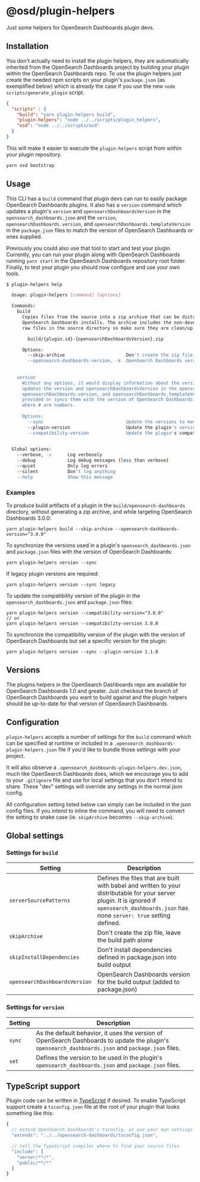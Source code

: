 # @osd/plugin-helpers

Just some helpers for OpenSearch Dashboards plugin devs.

## Installation

You don't actually need to install the plugin helpers, they are automatically inherited from the OpenSearch Dashboards project by building your plugin within the OpenSearch Dashboards repo. To use the plugin helpers just create the needed npm scripts on your plugin's `package.json` (as exemplified below) which 
is already the case if you use the new `node scripts/generate_plugin` script.

```json
{
  "scripts" : {
    "build": "yarn plugin-helpers build",
    "plugin-helpers": "node ../../scripts/plugin_helpers",
    "osd": "node ../../scripts/osd"
  }
}
```

This will make it easier to execute the `plugin-helpers` script from within your plugin repository.

```sh
yarn osd bootstrap
```

## Usage

This CLI has a `build` command that plugin devs can run to easily package OpenSearch Dashboards plugins. It also has a `version`
command which updates a plugin's `version` and `opensearchDashboardsVersion` in the `opensearch_dashboards.json` and the `version`,
`opensearchDashboards.version`, and `opensearchDashboards.templateVersion` in the `package.json` files to match the version of 
OpenSearch Dashboards or ones supplied.

Previously you could also use that tool to start and test your plugin. Currently, you can run 
your plugin along with OpenSearch Dashboards running `yarn start` in the OpenSearch Dashboards repository root folder. Finally, to test 
your plugin you should now configure and use your own tools.

```sh
$ plugin-helpers help

  Usage: plugin-helpers [command] [options]

  Commands:
    build
      Copies files from the source into a zip archive that can be distributed for installation into production
      OpenSearch Dashboards installs. The archive includes the non-development npm dependencies and builds itself using
      raw files in the source directory so make sure they are clean/up to date. The resulting archive can be found at:

        build/{plugin.id}-{opensearchDashboardsVersion}.zip

      Options:
        --skip-archive                       Don't create the zip file, just create the build/opensearch-dashboards directory
        --opensearch-dashboards-version, -k  OpenSearch Dashboards version that the built plugin will target
    
     
    version
      Without any options, it would display information about the versions found in the manifest file. With options, it 
      updates the version and opensearchDashboardsVersion in the opensearch_dashboards.json and the version, 
      opensearchDashboards.version, and opensearchDashboards.templateVersion in the package.json files to the values 
      provided or syncs them with the version of OpenSearch Dashboards. The versions are expected to start with #.#.#
      where # are numbers.
  
      Options:
        --sync                               Update the versions to match OpenSearch Dashboards'
        --plugin-version                     Update the plugin's version to the one specified
        --compatibility-version              Update the plugin's compatibility version to the one specified
   

  Global options:
    --verbose, -v      Log verbosely
    --debug            Log debug messages (less than verbose)
    --quiet            Only log errors
    --silent           Don't log anything
    --help             Show this message

```

### Examples

To produce build artifacts of a plugin in the `build/opensearch-dashboards` directory, without generating a zip archive, and while targeting OpenSearch Dashboards 3.0.0:
```
yarn plugin-helpers build --skip-archive --opensearch-dashboards-version="3.0.0"
```

To synchronize the versions used in a plugin's `opensearch_dashboards.json` and `package.json` files with the version of OpenSearch Dashboards:
```
yarn plugin-helpers version --sync
```
If legacy plugin versions are required:
```
yarn plugin-helpers version --sync legacy
```

To update the compatibility version of the plugin in the `opensearch_dashboards.json` and `package.json` files:
```
yarn plugin-helpers version --compatibility-version="3.0.0"
// or
yarn plugin-helpers version --compatibility-version 3.0.0
```

To synchronize the compatibility version of the plugin with the version of OpenSearch Dashboards but set a specific version for the plugin:
```
yarn plugin-helpers version --sync --plugin-version 1.1.0
```

## Versions

The plugins helpers in the OpenSearch Dashboards repo are available for OpenSearch Dashboards 1.0 and greater. Just checkout the branch of OpenSearch Dashboards you want to build against and the plugin helpers should be up-to-date for that version of OpenSearch Dashboards.


## Configuration

`plugin-helpers` accepts a number of settings for the `build` command which can be specified at runtime or included in a `.opensearch_dashboards-plugin-helpers.json` file if you'd like to bundle those settings with your project.

It will also observe a `.opensearch_dashboards-plugin-helpers.dev.json`, much like OpenSearch Dashboards does, which we encourage you to add to your `.gitignore` file and use for local settings that you don't intend to share. These "dev" settings will override any settings in the normal json config.

All configuration setting listed below can simply can be included in the json config files. If you intend to inline the command, you will need to convert the setting to snake case (ie. `skipArchive` becomes `--skip-archive`).

## Global settings

### Settings for `build`

Setting | Description
------- | -----------
`serverSourcePatterns` | Defines the files that are built with babel and written to your distributable for your server plugin. It is ignored if `opensearch_dashboards.json` has none `server: true` setting defined.
`skipArchive` | Don't create the zip file, leave the build path alone
`skipInstallDependencies` | Don't install dependencies defined in package.json into build output
`opensearchDashboardsVersion` | OpenSearch Dashboards version for the build output (added to package.json)

### Settings for `version`

Setting | Description
------- | -----------
`sync` | As the default behavior, it uses the version of OpenSearch Dashboards to update the plugin's `opensearch_dashboards.json` and `package.json` files.
`set` | Defines the version to be used in the plugin's `opensearch_dashboards.json` and `package.json` files.

## TypeScript support

Plugin code can be written in [TypeScript](http://www.typescriptlang.org/) if desired. To enable TypeScript support create a `tsconfig.json` file at the root of your plugin that looks something like this:

```js
{
  // extend OpenSearch Dashboards's tsconfig, or use your own settings
  "extends": "../../opensearch-dashboards/tsconfig.json",

  // tell the TypeScript compiler where to find your source files
  "include": [
    "server/**/*",
    "public/**/*"
  ]
}
```
